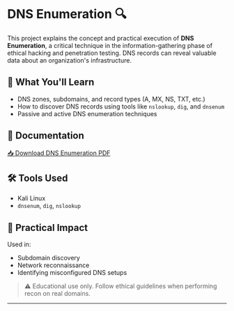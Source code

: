 # DNS Enumeration 🔍

This project explains the concept and practical execution of **DNS Enumeration**, a critical technique in the information-gathering phase of ethical hacking and penetration testing. DNS records can reveal valuable data about an organization's infrastructure.

## 🧠 What You'll Learn
- DNS zones, subdomains, and record types (A, MX, NS, TXT, etc.)
- How to discover DNS records using tools like `nslookup`, `dig`, and `dnsenum`
- Passive and active DNS enumeration techniques

## 📄 Documentation
[📥 Download DNS Enumeration PDF](./DNS_enum.pdf)

## 🛠 Tools Used
- Kali Linux
- `dnsenum`, `dig`, `nslookup`

## 🚀 Practical Impact
Used in:
- Subdomain discovery
- Network reconnaissance
- Identifying misconfigured DNS setups

> ⚠️ Educational use only. Follow ethical guidelines when performing recon on real domains.

---
